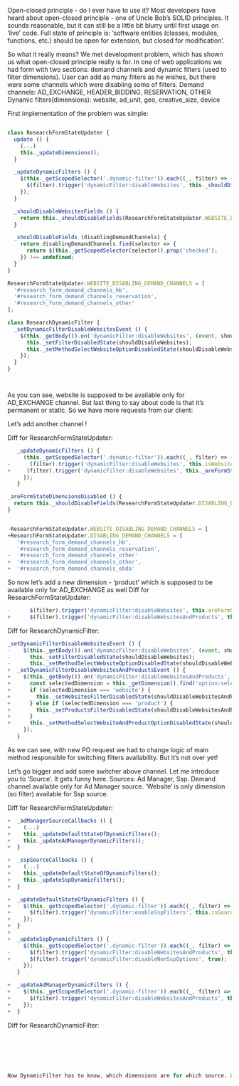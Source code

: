 Open-closed principle - do I ever have to use it?
Most developers have heard about open-closed principle - one of Uncle Bob’s SOLID principles. It sounds reasonable, but it can still be a little bit blurry until first usage on ‘live’ code. Full state of principle is: ‘software entities (classes, modules, functions, etc.) should be open for extension, but closed for modification’.

So what it really means?
We met development problem, which has shown us what open-closed principle really is for. In one of web applications we had form with two sections: demand channels and dynamic filters (used to filter dimensions). User can add as many filters as he wishes, but there were some channels which were disabling some of filters.
Demand channels: AD_EXCHANGE, HEADER_BIDDING, RESERVATION, OTHER
Dynamic filters(dimensions): website, ad_unit, geo, creative_size, device

First implementation of the problem was simple:

```js

class ResearchFormStateUpdater {
  update () {
    (...)
    this._updateDimensions();
  }

  _updateDynamicFilters () {
    $(this._getScopedSelector('.dynamic-filter')).each((_, filter) => {
      $(filter).trigger('dynamicFilter:disableWebsites', this._shouldDisableWebsitesFields());
    });
  }

  _shouldDisableWebsitesFields () {
    return this._shouldDisableFields(ResearchFormStateUpdater.WEBSITE_DISABLING_DEMAND_CHANNELS);
  }

  _shouldDisableFields (disablingDemandChannels) {
    return disablingDemandChannels.find(selector => {
      return $(this._getScopedSelector(selector)).prop('checked');
    }) !== undefined;
  }
}

ResearchFormStateUpdater.WEBSITE_DISABLING_DEMAND_CHANNELS = [
  '#research_form_demand_channels_hb',
  '#research_form_demand_channels_reservation',
  '#research_form_demand_channels_other'
];

class ResearchDynamicFilter {
  _setDynamicFilterDisableWebsitesEvent () {
    $(this._getBody()).on('dynamicFilter:disableWebsites', (event, shouldDisableWebsites) => {
      this._setFilterDisabledState(shouldDisableWebsites);
      this._setMethodSelectWebsiteOptionDisabledState(shouldDisableWebsites);
    });
  }
}




```

As you can see, website is supposed to be available only for AD_EXCHANGE channel. But last thing to say about code is that it’s permanent or static. So we have more requests from our client:

Let’s add another channel !

Diff for ResearchFormStateUpdater:
```js
   _updateDynamicFilters () {
     (this._getScopedSelector('.dynamic-filter')).each((_, filter) => {
-      (filter).trigger('dynamicFilter:disableWebsites', this.isWebsitesDimensionDisabled);
+     (filter).trigger('dynamicFilter:disableWebsites', this._areFormStateDimensionsDisabled());
     });
   }

_areFormStateDimensionsDisabled () {
  return this._shouldDisableFields(ResearchFormStateUpdater.DISABLING_DEMAND_CHANNELS);
}


-ResearchFormStateUpdater.WEBSITE_DISABLING_DEMAND_CHANNELS = [
+ResearchFormStateUpdater.DISABLING_DEMAND_CHANNELS = [
   '#research_form_demand_channels_hb',
   '#research_form_demand_channels_reservation',
-  '#research_form_demand_channels_other'
+  '#research_form_demand_channels_other',
+  '#research_form_demand_channels_ebda'

```

So now let’s add a new dimension - ‘product’ which is supposed to be available only for AD_EXCHANGE as well
Diff for ResearchFormStateUpdater:
```js
-      $(filter).trigger('dynamicFilter:disableWebsites', this.areFormStateDimensionsDisabled);
+      $(filter).trigger('dynamicFilter:disableWebsitesAndProducts', this.areFormStateDimensionsDisabled);
```

Diff for ResearchDynamicFilter:
```js
_setDynamicFilterDisableWebsitesEvent () {
-    $(this._getBody()).on('dynamicFilter:disableWebsites', (event, shouldDisableWebsites) => {
-      this._setFilterDisabledState(shouldDisableWebsites);
-      this._setMethodSelectWebsiteOptionDisabledState(shouldDisableWebsites);
+  _setDynamicFilterDisableWebsitesAndProductsEvent () {
+    $(this._getBody()).on('dynamicFilter:disableWebsitesAndProducts', (event, shouldDisableWebsitesAndProducts) => {
+      const selectedDimension = this._getDimension().find('option:selected').val();
+      if (selectedDimension === 'website') {
+        this._setWebsitesFilterDisabledState(shouldDisableWebsitesAndProducts);
+      } else if (selectedDimension === 'product') {
+        this._setProductsFilterDisabledState(shouldDisableWebsitesAndProducts);
+      }
+      this._setMethodSelectWebsiteAndProductOptionDisabledState(shouldDisableWebsitesAndProducts);
     });
   }
```

As we can see, with new PO request we had to change logic of main method responsible for switching filters availability. But it’s not over yet!

Let’s go bigger and add some switcher above channel. Let me introduce you to ‘Source’. It gets funny here.
Sources: Ad Manager, Ssp.
Demand channel available only for Ad Manager source.
‘Website’ is only dimension (so filter) available for Ssp source.

Diff for ResearchFormStateUpdater:
```js
+  _adManagerSourceCallbacks () {
+    (...)
+    this._updateDefaultStateOfDynamicFilters();
+    this._updateAdManagerDynamicFilters();
+  }

+  _sspSourceCallbacks () {
+    (...)
+    this._updateDefaultStateOfDynamicFilters();
+    this._updateSspDynamicFilters();
+  }

+  _updateDefaultStateOfDynamicFilters () {
+    $(this._getScopedSelector('.dynamic-filter')).each((_, filter) => {
+      $(filter).trigger('dynamicFilter:enableSspFilters', this.isSourceSsp);
+    });
+  }
+
+  _updateSspDynamicFilters () {
     $(this._getScopedSelector('.dynamic-filter')).each((_, filter) => {
-      $(filter).trigger('dynamicFilter:disableWebsitesAndProducts', this.areFormStateDimensionsDisabled);
+      $(filter).trigger('dynamicFilter:disableNonSspOptions', true);
     });
   }

+  _updateAdManagerDynamicFilters () {
+    $(this._getScopedSelector('.dynamic-filter')).each((_, filter) => {
+      $(filter).trigger('dynamicFilter:disableWebsitesAndProducts', this.areFormStateDimensionsDisabled && !this.isSourceSsp);
+    });
+  }
```

Diff for ResearchDynamicFilter:
```js






Now DynamicFilter has to know, which dimensions are for which source. We do have ResearchFormStateUpdater, why shouldn’t he be in charge?  
